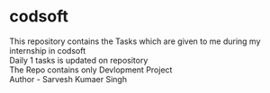# codsoft
This repository contains the Tasks which are given to me  during my internship in codsoft
<br>
Daily 1 tasks is updated on repository 
<br>
The Repo contains only Devlopment Project
<br>
Author - Sarvesh Kumaer Singh
